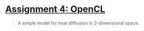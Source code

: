 [//]: # (To preview markdown file in Emacs type C-c C-c p)

# [Assignment 4: OpenCL](https://www.raum-brothers.eu/martin/Chalmers_TMA881_1920/assignments.html#opencl)
> A simple model for heat diffiusion in 2-dimensional space.

